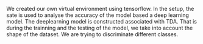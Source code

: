 We created our own virtual environment using tensorflow. In the setup, the sate is used to analyse the accuracy of the model based a deep learning model. The deeplearning model is constructed associated with TDA. That is during the trainning and the testing of the model, we take into account the shape of the dataset. We are trying to discriminate different classes.
